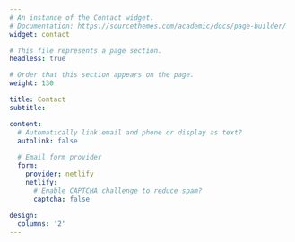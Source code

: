 ```yaml
---
# An instance of the Contact widget.
# Documentation: https://sourcethemes.com/academic/docs/page-builder/
widget: contact

# This file represents a page section.
headless: true

# Order that this section appears on the page.
weight: 130

title: Contact
subtitle:

content:
  # Automatically link email and phone or display as text?
  autolink: false 
  
  # Email form provider
  form:
    provider: netlify 
    netlify:
      # Enable CAPTCHA challenge to reduce spam?
      captcha: false 
  
design:
  columns: '2'
---
```


